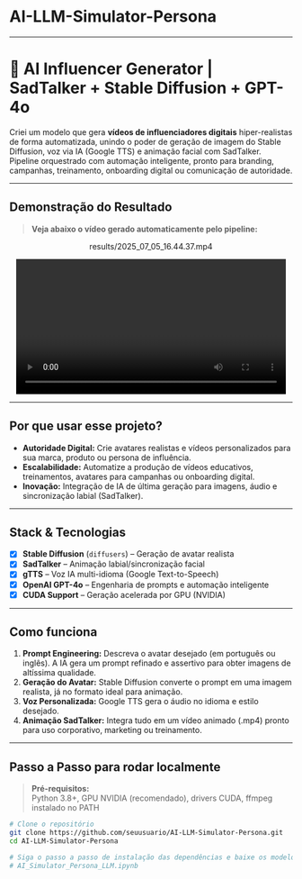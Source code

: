 # AI-LLM-Simulator-Persona

---

# 🚀 AI Influencer Generator | SadTalker + Stable Diffusion + GPT-4o

Criei um modelo que gera **vídeos de influenciadores digitais** hiper-realistas de forma automatizada, unindo o poder de geração de imagem do Stable Diffusion, voz via IA (Google TTS) e animação facial com SadTalker. Pipeline orquestrado com automação inteligente, pronto para branding, campanhas, treinamento, onboarding digital ou comunicação de autoridade.

---

## Demonstração do Resultado

> **Veja abaixo o vídeo gerado automaticamente pelo pipeline:**

<div align="center">
<p>results/2025_07_05_16.44.37.mp4</p>
<!-- Substitua o link pelo upload do seu vídeo .mp4 gerado -->
<video width="480" controls>
  source src="results/2025_07_05_16.44.37.mp4" type="video/mp4"><
  Seu navegador não suporta a exibição de vídeo.
</video>

</div>

---

## Por que usar esse projeto?

- **Autoridade Digital:** Crie avatares realistas e vídeos personalizados para sua marca, produto ou persona de influência.
- **Escalabilidade:** Automatize a produção de vídeos educativos, treinamentos, avatares para campanhas ou onboarding digital.
- **Inovação:** Integração de IA de última geração para imagens, áudio e sincronização labial (SadTalker).

---

## Stack & Tecnologias

- [x] **Stable Diffusion** (`diffusers`) – Geração de avatar realista
- [x] **SadTalker** – Animação labial/sincronização facial
- [x] **gTTS** – Voz IA multi-idioma (Google Text-to-Speech)
- [x] **OpenAI GPT-4o** – Engenharia de prompts e automação inteligente
- [x] **CUDA Support** – Geração acelerada por GPU (NVIDIA)

---

## Como funciona

1. **Prompt Engineering:** Descreva o avatar desejado (em português ou inglês). A IA gera um prompt refinado e assertivo para obter imagens de altíssima qualidade.
2. **Geração do Avatar:** Stable Diffusion converte o prompt em uma imagem realista, já no formato ideal para animação.
3. **Voz Personalizada:** Google TTS gera o áudio no idioma e estilo desejado.
4. **Animação SadTalker:** Integra tudo em um vídeo animado (.mp4) pronto para uso corporativo, marketing ou treinamento.

---

## Passo a Passo para rodar localmente

> **Pré-requisitos:**  
> Python 3.8+, GPU NVIDIA (recomendado), drivers CUDA, ffmpeg instalado no PATH

```bash
# Clone o repositório
git clone https://github.com/seuusuario/AI-LLM-Simulator-Persona.git
cd AI-LLM-Simulator-Persona

# Siga o passo a passo de instalação das dependências e baixe os modelos e pesos necessários
# AI_Simulator_Persona_LLM.ipynb
